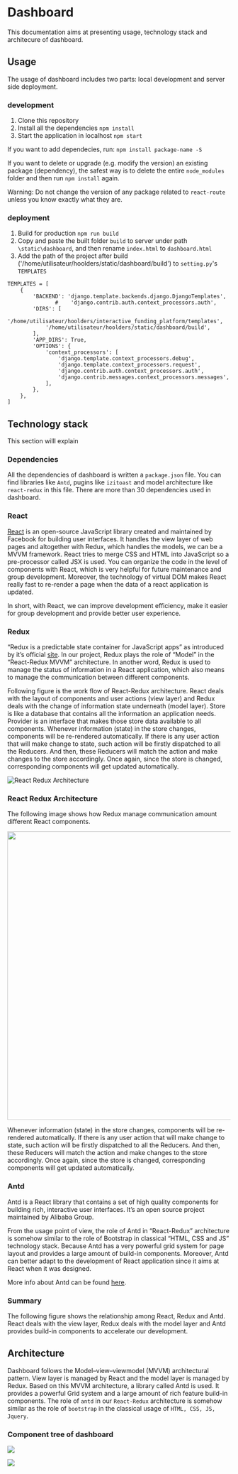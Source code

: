 # Dashboard 
This documentation aims at presenting usage, technology stack and architecure of dashboard.

## Usage
The usage of dashboard includes two parts: local development and server side deployment.

### development

1. Clone this repository
2. Install all the dependencies `npm install`
3. Start the application in localhost `npm start`

If you want to add dependecies, run:
`npm install package-name -S`

If you want to delete or upgrade (e.g. modify the version) an existing package (dependency), the safest way is to delete the entire `node_modules` folder and then run `npm install` again. 

Warning: Do not change the version of any package related to `react-route` unless you know exactly what they are. 

### deployment

1. Build for production `npm run build`
2. Copy and paste the built folder `build` to server under path `\static\dashboard`, and then rename `index.html` to `dashboard.html` 
3. Add the path of the project after build ('/home/utilisateur/hoolders/static/dashboard/build') to `setting.py`'s `TEMPLATES` 

```
TEMPLATES = [
    {
        'BACKEND': 'django.template.backends.django.DjangoTemplates',
               #    'django.contrib.auth.context_processors.auth',
        'DIRS': [
            '/home/utilisateur/hoolders/interactive_funding_platform/templates',
            '/home/utilisateur/hoolders/static/dashboard/build',
        ],
        'APP_DIRS': True,
        'OPTIONS': {
            'context_processors': [
                'django.template.context_processors.debug',
                'django.template.context_processors.request',
                'django.contrib.auth.context_processors.auth',
                'django.contrib.messages.context_processors.messages',
            ],
        },
    },
]

```

## Technology stack
This section willl explain 

### Dependencies
All the dependencies of dashboard is written a `package.json` file. You can find libraries like `Antd`, pugins like `izitoast` and model architecture like `react-redux` in this file. There are more than 30 dependencies used in dashboard.

### React
[React](https://facebook.github.io/react/) is an open-source JavaScript library created and maintained by Facebook for building user interfaces.  It handles the view layer of web pages and altogether with Redux, which handles the models, we can be a MVVM framework. React tries to merge CSS and HTML into JavaScript so a pre-processor called JSX is used. You can organize the code in the level of components with React, which is very helpful for future maintenance and group development. Moreover, the technology of  virtual DOM makes React really fast to re-render a page when the data of a react application is updated.

In short, with React, we can improve development efficiency, make it easier for group development and provide better user experience. 

### Redux
“Redux is a predictable state container for JavaScript apps” as introduced by it’s official [site](http://redux.js.org/). In our project, Redux plays the role of “Model” in the “React-Redux MVVM” architecture. In another word, Redux is used to manage the status of information in a React application, which also means to manage the communication between different components. 

Following figure is the work flow of React-Redux architecture. React deals with the layout of components and user actions (view layer) and Redux deals with the change of information state underneath (model layer). Store is like a database that contains all the information an application needs. Provider is an interface that makes those store data available to all components. Whenever information (state) in the store changes, components will be re-rendered automatically. If there is any user action that will make change to state, such action will be firstly dispatched to all the Reducers. And then, these Reducers will match the action and make changes to the store accordingly. Once again, since the store is changed, corresponding components will get updated automatically.

![React Redux Architecture](https://github.com/shenlin192/myNotes/blob/master/Images/dashboard/React-redux.png)

### React Redux Architecture

The following image shows how Redux manage communication amount different React components.  

<img src="http://i.imgur.com/DUiL9yn.png" width="650">

Whenever information (state) in the store changes, components will be re-rendered automatically. 
If there is any user action that will make change to state, such action will be firstly dispatched to all the Reducers.
And then, these Reducers will match the action and make changes to the store accordingly. 
Once again, since the store is changed, corresponding components will get updated automatically.

### Antd

Antd is a React library that contains a set of high quality components for building rich, interactive user interfaces. It’s an open source project maintained by Alibaba Group.


From the usage point of view, the role of Antd in “React-Redux” architecture is somehow similar to the role of Bootstrap in classical “HTML, CSS and JS” technology stack. Because Antd has a very powerful grid system for page layout and provides a large amount of build-in components. Moreover, Antd can better adapt to the development of React application since it aims at React when it was designed.

More info about Antd can be found [here](https://ant.design/docs/react/introduce).

### Summary
The following figure shows the relationship among React, Redux and Antd. React deals with the view layer, Redux deals with the model layer and Antd provides build-in components to accelerate our development.



## Architecture

Dashboard follows the Model–view–viewmodel (MVVM) architectural pattern. View layer is managed by React and the model layer is managed by Redux. Based on this MVVM architecture, a library called Antd is used. It provides a powerful Grid system and 
a large amount of rich feature build-in components. The role of `antd` in our `React-Redux` architecture is somehow similar as the role of
`bootstrap` in the classical usage of `HTML, CSS, JS, Jquery`.
 

### Component tree of dashboard

![](https://github.com/shenlin192/myNotes/blob/master/Images/dashboard/dashboard_architecture_1%20.png)

![](https://github.com/shenlin192/myNotes/blob/master/Images/dashboard/dashboard_%20architecture_2.png)




